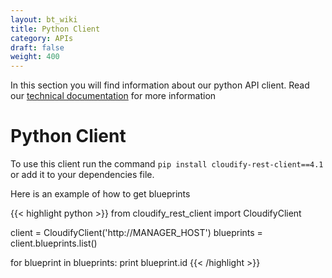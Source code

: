 ```yaml
---
layout: bt_wiki
title: Python Client
category: APIs
draft: false
weight: 400
---
```


In this section you will find information about our python API client.
Read our [technical documentation](http://cloudify-rest-client.readthedocs.org/en/3.3/) for more information

# Python Client

To use this client run the command `pip install cloudify-rest-client==4.1` or add it to your dependencies file.

Here is an example of how to get blueprints

{{< highlight python >}}
from cloudify_rest_client import CloudifyClient

client = CloudifyClient('http://MANAGER_HOST')
blueprints = client.blueprints.list()

for blueprint in blueprints:
print blueprint.id
{{< /highlight >}}
